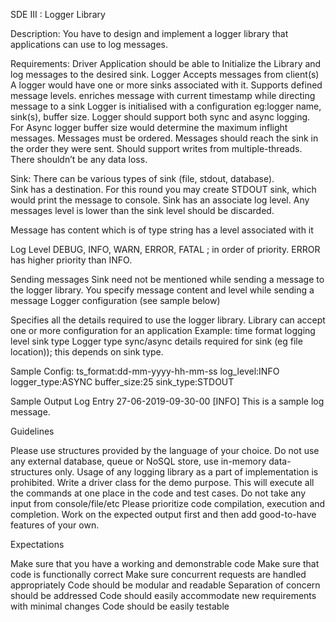 SDE III : Logger Library

Description:
You have to design and implement a logger library that applications can use to log messages.

Requirements:
Driver Application should be able to Initialize the Library and log messages to the desired sink.
Logger
Accepts messages from client(s)
A logger would have one or more sinks associated with it.
Supports defined message levels.
enriches message with current timestamp while directing message to a sink
Logger is initialised with a configuration eg:logger name, sink(s), buffer size.
Logger should support both sync and async logging.
For Async logger buffer size would determine the maximum inflight messages.
Messages must be ordered. Messages should reach the sink in the order they were sent.
Should support writes from multiple-threads.
There shouldn’t be any data loss.

Sink:
There can be various types of sink (file, stdout, database).  
Sink has a destination.
For this round you may create STDOUT sink, which would print the message to console.
Sink has an associate log level. Any messages level is lower than the sink level should be discarded.

Message
has content which is of type string
has a level associated with it

Log Level
DEBUG, INFO, WARN, ERROR, FATAL ; in order of priority. ERROR has higher priority than INFO.

Sending messages
Sink need not be mentioned while sending a message to the logger library.
You specify message content and level while sending a message
Logger configuration (see sample below)

Specifies all the details required to use the logger library.
Library can accept one or more configuration for an application
Example:
time format
logging level
sink type
Logger type sync/async
details required for sink (eg file location)); this depends on sink type.

Sample Config:
ts_format:dd-mm-yyyy-hh-mm-ss
log_level:INFO
logger_type:ASYNC
buffer_size:25
sink_type:STDOUT

Sample Output Log Entry
27-06-2019-09-30-00 [INFO] This is a sample log message.

Guidelines

Please use structures provided by the language of your choice.
Do not use any external database, queue or NoSQL store, use in-memory data-structures only.
Usage of any logging library as a part of implementation is prohibited.
Write a driver class for the demo purpose. This will execute all the commands at one place in the code and test cases. Do not take any input from console/file/etc
Please prioritize code compilation, execution and completion.
Work on the expected output first and then add good-to-have features of your own.


Expectations

Make sure that you have a working and demonstrable code
Make sure that code is functionally correct
Make sure concurrent requests are handled appropriately
Code should be modular and readable
Separation of concern should be addressed
Code should easily accommodate new requirements with minimal changes
Code should be easily testable



